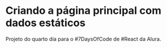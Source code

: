 # Criando a página principal com dados estáticos
Projeto do quarto dia para o #7DaysOfCode de #React da Alura.
